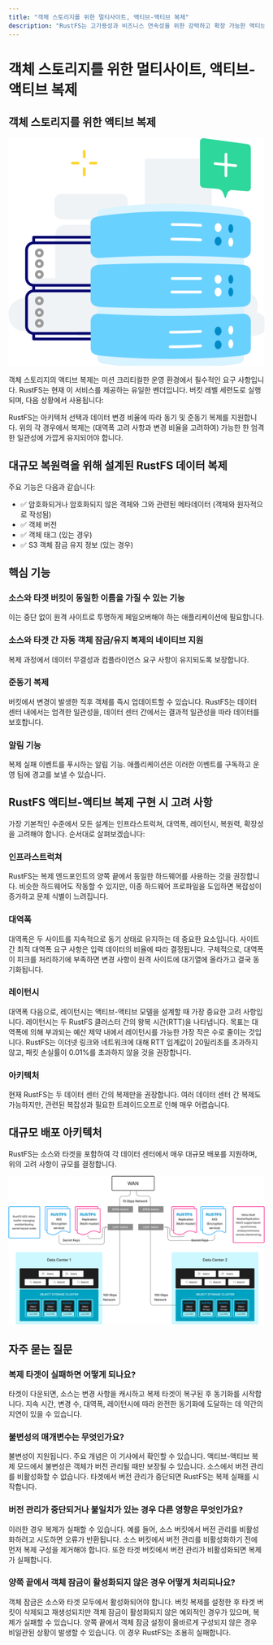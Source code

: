 ```yaml
---
title: "객체 스토리지를 위한 멀티사이트, 액티브-액티브 복제"
description: "RustFS는 고가용성과 비즈니스 연속성을 위한 강력하고 확장 가능한 액티브-액티브 복제를 제공"
---
```


# 객체 스토리지를 위한 멀티사이트, 액티브-액티브 복제

## 객체 스토리지를 위한 액티브 복제

![객체 스토리지 복제](images/s6-1.png)

객체 스토리지의 액티브 복제는 미션 크리티컬한 운영 환경에서 필수적인 요구 사항입니다. RustFS는 현재 이 서비스를 제공하는 유일한 벤더입니다. 버킷 레벨 세련도로 실행되며, 다음 상황에서 사용됩니다:

RustFS는 아키텍처 선택과 데이터 변경 비율에 따라 동기 및 준동기 복제를 지원합니다. 위의 각 경우에서 복제는 (대역폭 고려 사항과 변경 비율을 고려하여) 가능한 한 엄격한 일관성에 가깝게 유지되어야 합니다.

## 대규모 복원력을 위해 설계된 RustFS 데이터 복제

주요 기능은 다음과 같습니다:

- ✅ 암호화되거나 암호화되지 않은 객체와 그와 관련된 메타데이터 (객체와 원자적으로 작성됨)
- ✅ 객체 버전
- ✅ 객체 태그 (있는 경우)
- ✅ S3 객체 잠금 유지 정보 (있는 경우)

## 핵심 기능

### 소스와 타겟 버킷이 동일한 이름을 가질 수 있는 기능

이는 중단 없이 원격 사이트로 투명하게 페일오버해야 하는 애플리케이션에 필요합니다.

### 소스와 타겟 간 자동 객체 잠금/유지 복제의 네이티브 지원

복제 과정에서 데이터 무결성과 컴플라이언스 요구 사항이 유지되도록 보장합니다.

### 준동기 복제

버킷에서 변경이 발생한 직후 객체를 즉시 업데이트할 수 있습니다. RustFS는 데이터 센터 내에서는 엄격한 일관성을, 데이터 센터 간에서는 결과적 일관성을 따라 데이터를 보호합니다.

### 알림 기능

복제 실패 이벤트를 푸시하는 알림 기능. 애플리케이션은 이러한 이벤트를 구독하고 운영 팀에 경고를 보낼 수 있습니다.

## RustFS 액티브-액티브 복제 구현 시 고려 사항

가장 기본적인 수준에서 모든 설계는 인프라스트럭쳐, 대역폭, 레이턴시, 복원력, 확장성을 고려해야 합니다. 순서대로 살펴보겠습니다:

### 인프라스트럭쳐

RustFS는 복제 엔드포인트의 양쪽 끝에서 동일한 하드웨어를 사용하는 것을 권장합니다. 비슷한 하드웨어도 작동할 수 있지만, 이종 하드웨어 프로파일을 도입하면 복잡성이 증가하고 문제 식별이 느려집니다.

### 대역폭

대역폭은 두 사이트를 지속적으로 동기 상태로 유지하는 데 중요한 요소입니다. 사이트 간 최적 대역폭 요구 사항은 입력 데이터의 비율에 따라 결정됩니다. 구체적으로, 대역폭이 피크를 처리하기에 부족하면 변경 사항이 원격 사이트에 대기열에 올라가고 결국 동기화됩니다.

### 레이턴시

대역폭 다음으로, 레이턴시는 액티브-액티브 모델을 설계할 때 가장 중요한 고려 사항입니다. 레이턴시는 두 RustFS 클러스터 간의 왕복 시간(RTT)을 나타냅니다. 목표는 대역폭에 의해 부과되는 예산 제약 내에서 레이턴시를 가능한 가장 작은 수로 줄이는 것입니다. RustFS는 이더넷 링크와 네트워크에 대해 RTT 임계값이 20밀리초를 초과하지 않고, 패킷 손실률이 0.01%를 초과하지 않을 것을 권장합니다.

### 아키텍처

현재 RustFS는 두 데이터 센터 간의 복제만을 권장합니다. 여러 데이터 센터 간 복제도 가능하지만, 관련된 복잡성과 필요한 트레이드오프로 인해 매우 어렵습니다.

## 대규모 배포 아키텍처

RustFS는 소스와 타겟을 포함하여 각 데이터 센터에서 매우 대규모 배포를 지원하며, 위의 고려 사항이 규모를 결정합니다.

![대규모 배포 아키텍처](images/s6-2.png)

## 자주 묻는 질문

### 복제 타겟이 실패하면 어떻게 되나요?

타겟이 다운되면, 소스는 변경 사항을 캐시하고 복제 타겟이 복구된 후 동기화를 시작합니다. 지속 시간, 변경 수, 대역폭, 레이턴시에 따라 완전한 동기화에 도달하는 데 약간의 지연이 있을 수 있습니다.

### 불변성의 매개변수는 무엇인가요?

불변성이 지원됩니다. 주요 개념은 이 기사에서 확인할 수 있습니다. 액티브-액티브 복제 모드에서 불변성은 객체가 버전 관리될 때만 보장될 수 있습니다. 소스에서 버전 관리를 비활성화할 수 없습니다. 타겟에서 버전 관리가 중단되면 RustFS는 복제 실패를 시작합니다.

### 버전 관리가 중단되거나 불일치가 있는 경우 다른 영향은 무엇인가요?

이러한 경우 복제가 실패할 수 있습니다. 예를 들어, 소스 버킷에서 버전 관리를 비활성화하려고 시도하면 오류가 반환됩니다. 소스 버킷에서 버전 관리를 비활성화하기 전에 먼저 복제 구성을 제거해야 합니다. 또한 타겟 버킷에서 버전 관리가 비활성화되면 복제가 실패합니다.

### 양쪽 끝에서 객체 잠금이 활성화되지 않은 경우 어떻게 처리되나요?

객체 잠금은 소스와 타겟 모두에서 활성화되어야 합니다. 버킷 복제를 설정한 후 타겟 버킷이 삭제되고 재생성되지만 객체 잠금이 활성화되지 않은 예외적인 경우가 있으며, 복제가 실패할 수 있습니다. 양쪽 끝에서 객체 잠금 설정이 올바르게 구성되지 않은 경우 비일관된 상황이 발생할 수 있습니다. 이 경우 RustFS는 조용히 실패합니다.

